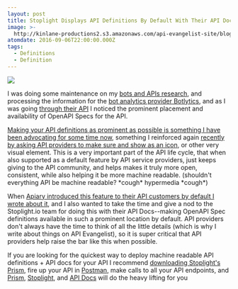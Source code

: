 ```yaml
---
layout: post
title: Stoplight Displays API Definitions By Default With Their API Doc Service
image: >-
  http://kinlane-productions2.s3.amazonaws.com/api-evangelist-site/blog/API_Docs.png
atomdate: 2016-09-06T22:00:00.000Z
tags:
  - Definitions
  - Definition
---
```

[![](http://kinlane-productions2.s3.amazonaws.com/api-evangelist-site/blog/API_Docs.png)](http://botlytics.api-docs.io/v1/messages)

I was doing some maintenance on my [bots and APIs research](http://bots.apievangelist.com/), and processing the information for the [bot analytics provider Botlytics](https://botlytics.co/), and as I was going [through their API](http://botlytics.api-docs.io/v1/messages) I noticed the prominent placement and availability of OpenAPI Specs for the API.

[Making your API definitions as prominent as possible is something I have been advocating for some time now](http://apievangelist.com/2015/08/31/please-do-not-hide-your-api-definitions-from-consumers/), something I reinforced again [recently by asking API providers to make sure and show as an icon](http://apievangelist.com/2016/08/29/add-a-prominent-icon-link-to-your-api-definition-on-your-documentation-page/), or other very visual element. This is a very important part of the API life cycle, that when also supported as a default feature by API service providers, just keeps giving to the API community, and helps makes it truly more open, consistent, while also helping it be more machine readable. (shouldn't everything API be machine readable? \*cough\* hypermedia \*cough\*)

When [Apiary introduced this feature to their API customers by default I wrote about it](http://apievangelist.com/2015/08/31/please-do-not-hide-your-api-definitions-from-consumers/), and I also wanted to take the time and give a nod to the Stoplight.io team for doing this with their API Docs--making OpenAPI Spec definitions available in such a prominent location by default. API providers don't always have the time to think of all the little details (which is why I write about things on API Evangelist), so it is super critical that API providers help raise the bar like this when possible.

If you are looking for the quickest way to deploy machine readable API definitions + API docs for your API I recommend [downloading Stoplight's Prism](http://stoplight.io/prism/), fire up your API in [Postman](http://getpostman.com), make calls to all your API endpoints, and [Prism](http://stoplight.io/prism/), [Stoplight](http://stoplight.io/), and [API Docs](https://api-docs.io/) will do the heavy lifting for you